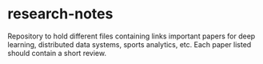 # research-notes
Repository to hold different files containing links important papers for deep learning, distributed data systems, sports analytics, etc. Each paper listed should contain a short review.
